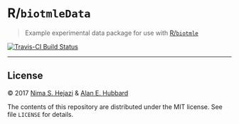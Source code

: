 # R/`biotmleData`

> Example experimental data package for use with
> [R/`biotmle`](https://github.com/nhejazi/biotmle)

[![Travis-CI Build Status](https://travis-ci.org/nhejazi/biotmleData.svg?branch=master)](https://travis-ci.org/nhejazi/biotmleData)

---

## License

&copy; 2017 [Nima S. Hejazi](http://nimahejazi.org) & [Alan E.
Hubbard](http://hubbard.berkeley.edu/)

The contents of this repository are distributed under the MIT license. See file
`LICENSE` for details.
